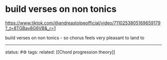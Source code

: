 # build verses on non tonics
https://www.tiktok.com/@andreastolpeofficial/video/7110253805169659179?_t=8TGBav8G6VB&_r=1

build verses on non tonics - so chorus feels very pleasant to land to


---
status: #⚙️ 
tags: 
related: [[Chord progression theory]]

